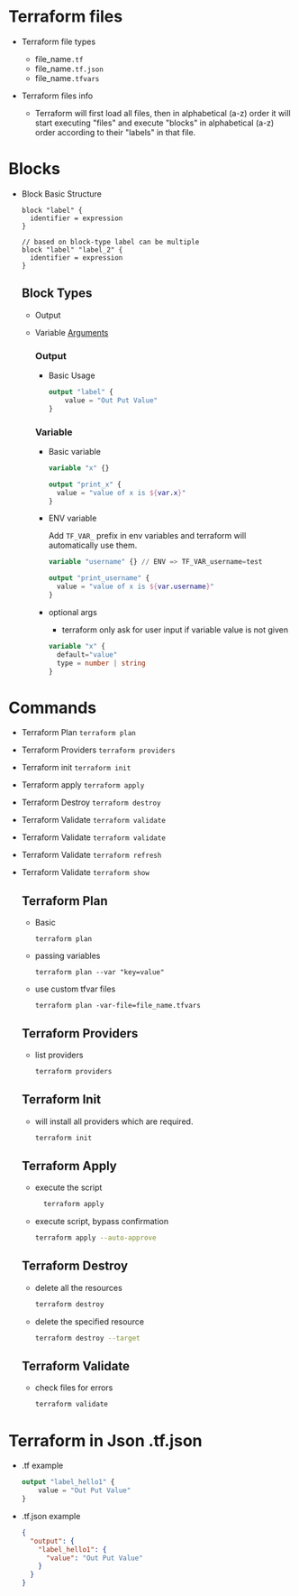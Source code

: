 # Terraform files

- Terraform file types

  - file_name`.tf`
  - file_name`.tf.json`
  - file_name`.tfvars`

- Terraform files info

  - Terraform will first load all files, then in alphabetical (a-z) order it will start executing "files" and execute "blocks" in alphabetical (a-z) order according to their "labels" in that file.

# Blocks

- Block Basic Structure

  ```
  block "label" {
    identifier = expression
  }

  // based on block-type label can be multiple
  block "label" "label_2" {
    identifier = expression
  }
  ```

  ## Block Types

  - Output
  - Variable [Arguments](https://developer.hashicorp.com/terraform/language/values/variables#arguments)

    ### Output

    - Basic Usage
      ```tf
      output "label" {
          value = "Out Put Value"
      }
      ```

    ### Variable

    - Basic variable

      ```tf
      variable "x" {}

      output "print_x" {
        value = "value of x is ${var.x}"
      }
      ```

    - ENV variable

      Add `TF_VAR_` prefix in env variables and terraform will automatically use them.

      ```tf
      variable "username" {} // ENV => TF_VAR_username=test

      output "print_username" {
        value = "value of x is ${var.username}"
      }
      ```

    - optional args

      - terraform only ask for user input if variable value is not given

      ```tf
      variable "x" {
        default="value"
        type = number | string
      }
      ```

# Commands

- Terraform Plan `terraform plan`
- Terraform Providers `terraform providers`
- Terraform init `terraform init`
- Terraform apply `terraform apply`
- Terraform Destroy `terraform destroy`
- Terraform Validate `terraform validate`
- Terraform Validate `terraform validate`
- Terraform Validate `terraform refresh`
- Terraform Validate `terraform show`

  ## Terraform Plan

  - Basic

    ```
    terraform plan
    ```

  - passing variables

    ```
    terraform plan --var "key=value"
    ```

  - use custom tfvar files

    ```
    terraform plan -var-file=file_name.tfvars
    ```

  ## Terraform Providers

  - list providers

    ```bash
    terraform providers
    ```

  ## Terraform Init

  - will install all providers which are required.

    ```bash
    terraform init
    ```

  ## Terraform Apply

  - execute the script

    ```bash
      terraform apply
    ```

  - execute script, bypass confirmation

    ```bash
    terraform apply --auto-approve
    ```

  ## Terraform Destroy

  - delete all the resources

    ```bash
    terraform destroy
    ```

  - delete the specified resource

    ```bash
    terraform destroy --target
    ```

  ## Terraform Validate

  - check files for errors

    ```bash
    terraform validate
    ```

# Terraform in Json .tf.json

- .tf example

  ```tf
  output "label_hello1" {
      value = "Out Put Value"
  }
  ```

- .tf.json example
  ```json
  {
    "output": {
      "label_hello1": {
        "value": "Out Put Value"
      }
    }
  }
  ```
